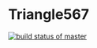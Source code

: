 # Triangle567
[![build status of master](https://app.travis-ci.com/Hennessy45/Triangle567.svg?branch=master)](https://app.travis-ci.com/github/Hennessy45/Triangle567)


